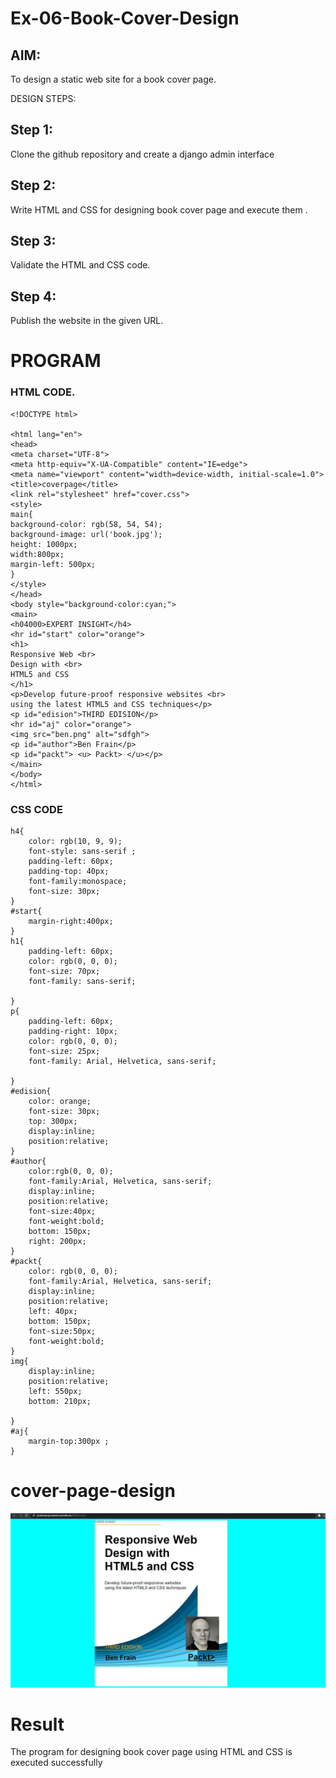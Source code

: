 # Ex-06-Book-Cover-Design

## AIM:
To design a static web site for a book cover page.

DESIGN STEPS:
## Step 1:
Clone the github repository and create a django admin interface

## Step 2:
Write HTML and CSS for designing book cover page and execute them .

## Step 3:
Validate the HTML and CSS code.

## Step 4:
Publish the website in the given URL.

# PROGRAM
 ### HTML CODE.
 ```
 <!DOCTYPE html>

<html lang="en">
<head>
<meta charset="UTF-8">
<meta http-equiv="X-UA-Compatible" content="IE=edge">
<meta name="viewport" content="width=device-width, initial-scale=1.0">
<title>coverpage</title>
<link rel="stylesheet" href="cover.css">
<style>
main{
background-color: rgb(58, 54, 54);
background-image: url('book.jpg');
height: 1000px;
width:800px;
margin-left: 500px;
}
</style>
</head>
<body style="background-color:cyan;">
<main>
<h04000>EXPERT INSIGHT</h4>
<hr id="start" color="orange">
<h1>
Responsive Web <br>
Design with <br>
HTML5 and CSS
</h1>
<p>Develop future-proof responsive websites <br>
using the latest HTML5 and CSS techniques</p>
<p id="edision">THIRD EDISION</p>
<hr id="aj" color="orange">
<img src="ben.png" alt="sdfgh">
<p id="author">Ben Frain</p>
<p id="packt"> <u> Packt> </u></p>
</main>
</body>
</html>
```
### CSS CODE
```
h4{
    color: rgb(10, 9, 9);
    font-style: sans-serif ;
    padding-left: 60px;
    padding-top: 40px;
    font-family:monospace;
    font-size: 30px;
}
#start{
    margin-right:400px;
}
h1{
    padding-left: 60px;
    color: rgb(0, 0, 0);
    font-size: 70px;
    font-family: sans-serif;
    
}
p{
    padding-left: 60px;
    padding-right: 10px;
    color: rgb(0, 0, 0);
    font-size: 25px;
    font-family: Arial, Helvetica, sans-serif;

}
#edision{
    color: orange;
    font-size: 30px;
    top: 300px;
    display:inline;
    position:relative;
}
#author{
    color:rgb(0, 0, 0);
    font-family:Arial, Helvetica, sans-serif;
    display:inline;
    position:relative;
    font-size:40px;
    font-weight:bold;
    bottom: 150px;
    right: 200px;
}
#packt{
    color: rgb(0, 0, 0);
    font-family:Arial, Helvetica, sans-serif;
    display:inline;
    position:relative;
    left: 40px;
    bottom: 150px;
    font-size:50px;
    font-weight:bold;
}
img{
    display:inline;
    position:relative;
    left: 550px;
    bottom: 210px;

}
#aj{
    margin-top:300px ;
}
```
# cover-page-design
![output](./book%20cover.jpg)

# Result
The program for designing book cover page using HTML and CSS is executed successfully

